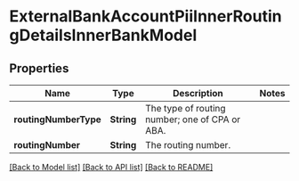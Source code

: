 # ExternalBankAccountPiiInnerRoutingDetailsInnerBankModel

## Properties
Name | Type | Description | Notes
------------ | ------------- | ------------- | -------------
**routingNumberType** | **String** | The type of routing number; one of CPA or ABA. | 
**routingNumber** | **String** | The routing number. | 

[[Back to Model list]](../README.md#documentation-for-models) [[Back to API list]](../README.md#documentation-for-api-endpoints) [[Back to README]](../README.md)


